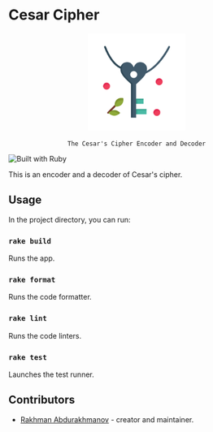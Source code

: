 # Cesar Cipher

<div align="center">
    <img src="./assets/icons/key.png" alt="Cesar Cipher logo" width="192" height="192" />

    The Cesar's Cipher Encoder and Decoder

</div>

![Built with Ruby](https://img.shields.io/badge/Ruby-CC342D?style=for-the-badge&logo=ruby&logoColor=white)

This is an encoder and a decoder of Cesar's cipher.

## Usage

In the project directory, you can run:

### `rake build`

Runs the app.

### `rake format`

Runs the code formatter.

### `rake lint`

Runs the code linters.

### `rake test`

Launches the test runner.

## Contributors

- [Rakhman Abdurakhmanov](https://crystallographer.github.io) - creator and maintainer.
